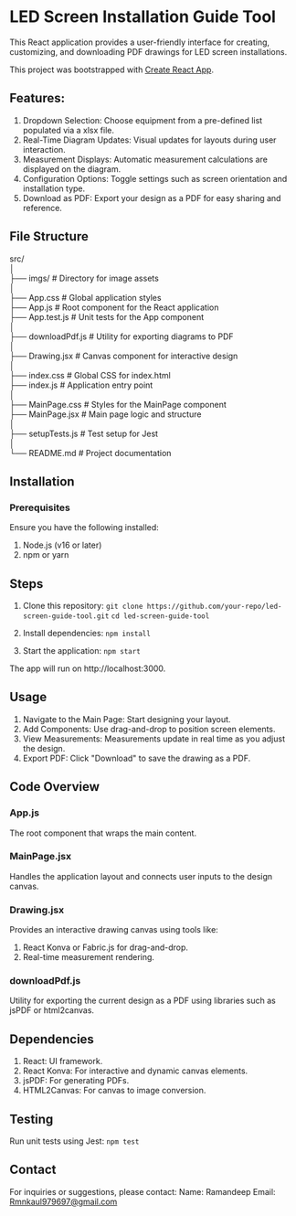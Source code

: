 # LED Screen Installation Guide Tool

This React application provides a user-friendly interface for creating, customizing, and downloading PDF drawings for LED screen installations. 

This project was bootstrapped with [Create React App](https://github.com/facebook/create-react-app).

## Features: 

1. Dropdown Selection: Choose equipment from a pre-defined list populated via a xlsx file.
2. Real-Time Diagram Updates: Visual updates for layouts during user interaction.
3. Measurement Displays: Automatic measurement calculations are displayed on the diagram.
4. Configuration Options: Toggle settings such as screen orientation and installation type.
5. Download as PDF: Export your design as a PDF for easy sharing and reference.

## File Structure

src/  
│  
├── imgs/                     # Directory for image assets  
│  
├── App.css                   # Global application styles  
├── App.js                    # Root component for the React application  
├── App.test.js               # Unit tests for the App component  
│  
├── downloadPdf.js            # Utility for exporting diagrams to PDF  
│  
├── Drawing.jsx               # Canvas component for interactive design  
│  
├── index.css                 # Global CSS for index.html  
├── index.js                  # Application entry point  
│  
├── MainPage.css              # Styles for the MainPage component  
├── MainPage.jsx              # Main page logic and structure  
│  
├── setupTests.js             # Test setup for Jest  
│  
└── README.md                 # Project documentation  

## Installation
### Prerequisites
Ensure you have the following installed:
1. Node.js (v16 or later)
2. npm or yarn

## Steps
1. Clone this repository:
`git clone https://github.com/your-repo/led-screen-guide-tool.git` 
`cd led-screen-guide-tool`

2. Install dependencies:
`npm install`

3. Start the application:
`npm start`

The app will run on http://localhost:3000.

## Usage

1. Navigate to the Main Page: Start designing your layout.
2. Add Components: Use drag-and-drop to position screen elements.
3. View Measurements: Measurements update in real time as you adjust the design.
4. Export PDF: Click "Download" to save the drawing as a PDF.

## Code Overview

### App.js
The root component that wraps the main content.

### MainPage.jsx
Handles the application layout and connects user inputs to the design canvas.

### Drawing.jsx
Provides an interactive drawing canvas using tools like:
1. React Konva or Fabric.js for drag-and-drop.
2. Real-time measurement rendering.

### downloadPdf.js
Utility for exporting the current design as a PDF using libraries such as jsPDF or html2canvas.

## Dependencies

1. React: UI framework.
2. React Konva: For interactive and dynamic canvas elements.
3. jsPDF: For generating PDFs.
4. HTML2Canvas: For canvas to image conversion.

## Testing
Run unit tests using Jest:
`npm test`  

## Contact
For inquiries or suggestions, please contact:
Name: Ramandeep
Email: Rmnkaul979697@gmail.com

